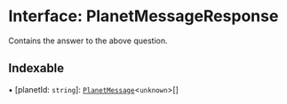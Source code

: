 # Interface: PlanetMessageResponse

Contains the answer to the above question.

## Indexable

▪ [planetId: `string`]: [`PlanetMessage`](PlanetMessage.md)<`unknown`\>[]

